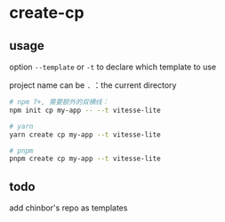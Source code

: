 # create-cp

## usage

option `--template` or `-t` to declare which template to use

project name can be `.` ：the current directory

```bash
# npm 7+, 需要额外的双横线：
npm init cp my-app -- --t vitesse-lite

# yarn
yarn create cp my-app --t vitesse-lite

# pnpm
pnpm create cp my-app --t vitesse-lite
```

## todo
add chinbor's repo as templates
